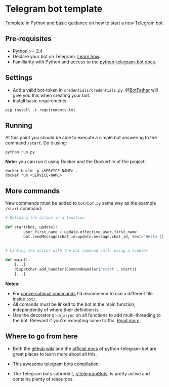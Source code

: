 # Telegram bot template

Template in Python and basic guidance on how to start a new Telegram bot.

## Pre-requisites
* Python >= 3.4
* Declare your bot on Telegram. [Learn how](https://core.telegram.org/bots).
* Familiarity with Python and access to the [python-telegram-bot docs](https://python-telegram-bot.readthedocs.io/en/stable/).

## Settings
* Add a valid bot-token in `credentials/credentials.py`. [@BotFather](https://t.me/BotFather) will give you this when creating your bot.
* Install basic requirements:
```angular2
pip install -r requirements.txt
```

## Running
At this point you should be able to execute a simple bot answering to the command `/start`. Do it using:

```angular2
python run.py
```

**Note:** you can run it using Docker and the Dockerfile of the project:
```angular2
docker build -p <SERVICE-NAME> .
docker run <SERVICE-NAME>
```

## More commands

New commands must be added to `bot/bot.py` same way as the example `/start` command: 

```python
# Defining the action in a function                                                                   
                                                                                                      
def start(bot, update):                                                                                   
        user_first_name = update.effective_user.first_name                                            
        bot.sendMessage(chat_id=update.message.chat_id, text="Hello {}!".format(user_first_name))     
                                                                                                      
                                                                                                      
# Linking the action with the bot command call, using a handler                                 

def main():                                                                                           
    [...]                                                                                             
    dispatcher.add_handler(CommandHandler('start', start))                                            
    [...]                                                                                            
```


**Notes:** 
* For [conversational commands](https://python-telegram-bot.readthedocs.io/en/stable/telegram.ext.conversationhandler.html) I'd recommend to use a different file inside `bot/`.
* All comands must be linked to the bot in the main function, independently of where their definition is.
* Use the decorator `@run_async` on all functions to add multi-threading to the bot. Relevant if you're excepting some traffic. [Read more](https://github.com/python-telegram-bot/python-telegram-bot/wiki/Performance-Optimizations).

## Where to go from here

* Both the [github wiki](https://github.com/python-telegram-bot/python-telegram-bot/wiki) and the [official docs](https://python-telegram-bot.readthedocs.io/en/stable/index.html) of python-telegram-bot are great places to learn more about all this.

* This awesome [telegram bots compilation](https://github.com/DenisIzmaylov/awesome-telegram-bots).  

* The Telegram bots subreddit, [r/TelegramBots](https://www.reddit.com/r/TelegramBots/), is pretty active and contains plenty of resources.